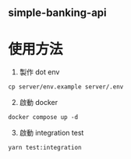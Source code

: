 ## simple-banking-api

# 使用方法

1. 製作 dot env

```
cp server/env.example server/.env
```

2. 啟動 docker

```
docker compose up -d
```

3. 啟動 integration test

```
yarn test:integration
```
